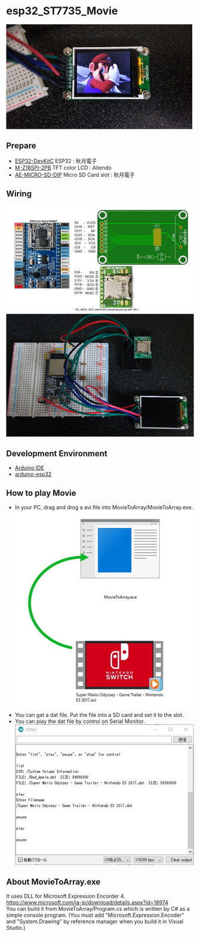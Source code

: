 # esp32_ST7735_Movie
![Movie](doc/Movie.JPG)

## Prepare
- [ESP32-DevKitC](http://akizukidenshi.com/catalog/g/gM-11819/) ESP32 : 秋月電子
- [M-Z18SPI-2PB](http://www.aitendo.com/product/15420) TFT color LCD : Aitendo
- [AE-MICRO-SD-DIP](http://akizukidenshi.com/catalog/g/gK-05488/) Micro SD Card slot : 秋月電子

## Wiring
![wiring1](doc/wiring1.png)
![wiring2](doc/wiring2.jpg)

## Development Environment
- [Arduino IDE](https://www.arduino.cc/en/main/software)
- [arduino-esp32](https://github.com/espressif/arduino-esp32)

## How to play Movie
- In your PC, drag and drog a avi file into MovieToArray/MovieToArray.exe.<br>
![MovieToArray](doc/MovieToArray.jpg)
- You can get a dat file.  Put the file into a SD card and set it to the slot.
- You can play the dat file by control on Serial Monitor.<br>
![SerialMonitor](doc/SerialMonitor.jpg)

## About MovieToArray.exe
It uses DLL for Microsoft Expression Encorder 4.<br>
https://www.microsoft.com/ja-jp/download/details.aspx?id=18974<br>
You can build it from MovieToArray/Program.cs which is written by C# as a simple console program.
(You must add "Microsoft.Expression.Encoder" and "System.Drawing" by reference manager when you build it in Visual Studio.) 
